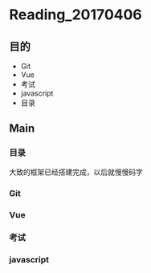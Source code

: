 # Reading_20170406
## 目的  
- Git
- Vue
- 考试
- javascript
- 目录

## Main
### 目录  
大致的框架已经搭建完成，以后就慢慢码字


### Git

### Vue

### 考试

### javascript
